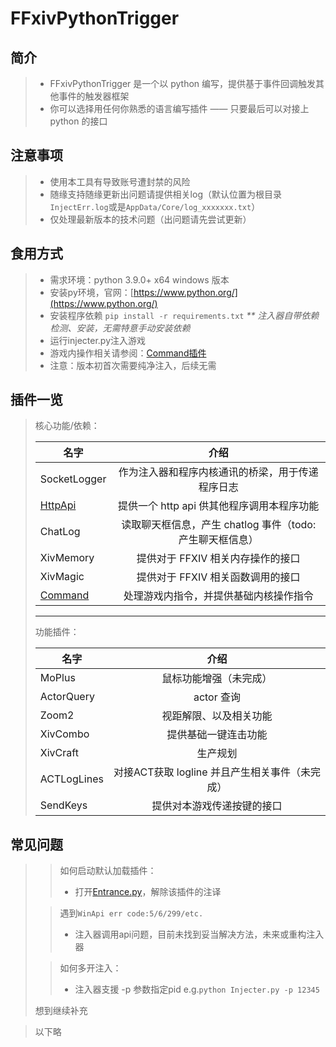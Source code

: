 FFxivPythonTrigger
===

简介
--
> * FFxivPythonTrigger 是一个以 python 编写，提供基于事件回调触发其他事件的触发器框架
> * 你可以选择用任何你熟悉的语言编写插件 —— 只要最后可以对接上 python 的接口

注意事项
---
> * 使用本工具有导致账号遭封禁的风险
> * 随缘支持随缘更新出问题请提供相关log（默认位置为根目录`InjectErr.log`或是`AppData/Core/log_xxxxxxx.txt`）
> * 仅处理最新版本的技术问题（出问题请先尝试更新）

食用方式
---
> * 需求环境：python 3.9.0+ x64 windows 版本
> * 安装py环境，官网：[https://www.python.org/](https://www.python.org/)
> * 安装程序依赖 `pip install -r requirements.txt`
> _** 注入器自带依赖检测、安装，无需特意手动安装依赖_
> * 运行injecter.py注入游戏
> * 游戏内操作相关请参阅：[Command插件](plugins/Command)
> * 注意：版本初首次需要纯净注入，后续无需

插件一览
---
> 核心功能/依赖：
> 
> 名字 | 介绍 
> --- |:---:
> SocketLogger| 作为注入器和程序内核通讯的桥梁，用于传递程序日志
> [HttpApi](plugins/HttpApi) | 提供一个 http api 供其他程序调用本程序功能
> ChatLog| 读取聊天框信息，产生 chatlog 事件（todo:产生聊天框信息）
> XivMemory| 提供对于 FFXIV 相关内存操作的接口
> XivMagic| 提供对于 FFXIV 相关函数调用的接口
> [Command](plugins/Command)| 处理游戏内指令，并提供基础内核操作指令
> ---
> 功能插件：
> 
> 名字 | 介绍 
> --- |:---:
> MoPlus| 鼠标功能增强（未完成）
> ActorQuery| actor 查询
> Zoom2| 视距解限、以及相关功能
> XivCombo| 提供基础一键连击功能
> XivCraft| 生产规划
> ACTLogLines| 对接ACT获取 logline 并且产生相关事件（未完成）
> SendKeys| 提供对本游戏传递按键的接口

常见问题
---
>> 如何启动默认加载插件：
>>* 打开[Entrance.py](Entrance.py)，解除该插件的注译
> 
>>遇到`WinApi err code:5/6/299/etc.`
>>* 注入器调用api问题，目前未找到妥当解决方法，未来或重构注入器
> 
>>如何多开注入：
>>* 注入器支援 -p 参数指定pid e.g.`python Injecter.py -p 12345`
> 
>想到继续补充

>以下略

